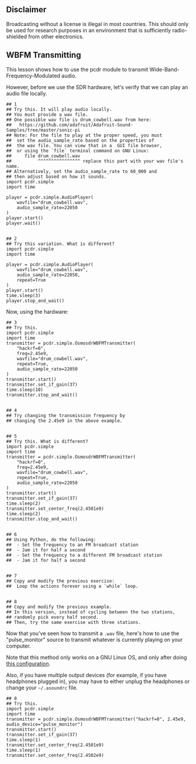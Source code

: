 ## Disclaimer

Broadcasting without a license is illegal in most countries. This should only be used for research purposes in an environment that is sufficiently radio-shielded from other electronics.

## WBFM Transmitting

This lesson shows how to use the pcdr module to transmit Wide-Band-Frequency-Modulated audio.

However, before we use the SDR hardware, let's verify that we can play an audio file locally.

```python3
## 1
## Try this. It will play audio locally.
## You must provide a wav file.
## One possible wav file is drum_cowbell.wav from here:
##   https://github.com/adafruit/Adafruit-Sound-Samples/tree/master/sonic-pi
## Note: For the file to play at the proper speed, you must
##  set the audio_sample_rate based on the properties of
##  the wav file. You can view that in a  GUI file browser,
##  or using the `file` terminal command on GNU Linux:
##     file drum_cowbell.wav
##          ^^^^^^^^^^^^^^^^ replace this part with your wav file's name.
## Alternatively, set the audio_sample_rate to 60_000 and
## then adjust based on how it sounds.
import pcdr.simple
import time

player = pcdr.simple.AudioPlayer(
    wavfile="drum_cowbell.wav",
    audio_sample_rate=22050
)
player.start()
player.wait()


## 2
## Try this variation. What is different?
import pcdr.simple
import time

player = pcdr.simple.AudioPlayer(
    wavfile="drum_cowbell.wav",
    audio_sample_rate=22050,
    repeat=True
)
player.start()
time.sleep(3)
player.stop_and_wait()
```

Now, using the hardware:

```
## 3
## Try this.
import pcdr.simple
import time
transmitter = pcdr.simple.OsmosdrWBFMTransmitter(
    "hackrf=0",
    freq=2.45e9,
    wavfile="drum_cowbell.wav",
    repeat=True,
    audio_sample_rate=22050
)
transmitter.start()
transmitter.set_if_gain(37)
time.sleep(10)
transmitter.stop_and_wait()


## 4
## Try changing the transmission frequency by
## changing the 2.45e9 in the above example.


## 5
## Try this. What is different?
import pcdr.simple
import time
transmitter = pcdr.simple.OsmosdrWBFMTransmitter(
    "hackrf=0",
    freq=2.45e9,
    wavfile="drum_cowbell.wav",
    repeat=True,
    audio_sample_rate=22050
)
transmitter.start()
transmitter.set_if_gain(37)
time.sleep(2)
transmitter.set_center_freq(2.4501e9)
time.sleep(2)
transmitter.stop_and_wait()


## 6
## Using Python, do the following:
##  - Set the frequency to an FM broadcast station
##  - Jam it for half a second
##  - Set the frequency to a different FM broadcast station
##  - Jam it for half a second


## 7
## Copy and modify the previous exercise:
##  Loop the actions forever using a `while` loop.


## 8
## Copy and modify the previous example.
## In this version, instead of cycling between the two stations,
## randomly pick every half second.
## Then, try the same exercise with three stations.
```

Now that you've seen how to transmit a `.wav` file, here's how to use the "pulse_monitor" source to transmit whatever is currently playing on your computer.

Note that this method only works on a GNU Linux OS, and only after doing [this configuration](https://wiki.gnuradio.org/index.php?title=ALSAPulseAudio#Monitoring_the_audio_input_of_your_system_with_PulseAudio).

Also, if you have multiple output devices (for example, if you have headphones plugged in), you may have to either unplug the headphones or change your `~/.asoundrc` file.

```python3
## 8
## Try this.
import pcdr.simple
import time
transmitter = pcdr.simple.OsmosdrWBFMTransmitter("hackrf=0", 2.45e9, audio_device="pulse_monitor")
transmitter.start()
transmitter.set_if_gain(37)
time.sleep(1)
transmitter.set_center_freq(2.4501e9)
time.sleep(1)
transmitter.set_center_freq(2.4502e9)

```
